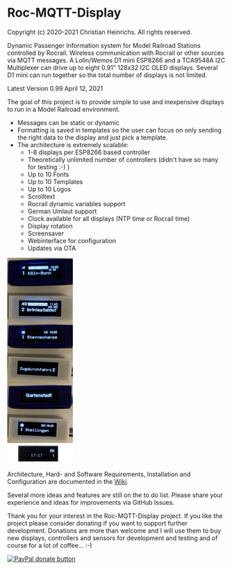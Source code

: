 # Roc-MQTT-Display

Copyright (c) 2020-2021 Christian Heinrichs.
All rights reserved.


Dynamic Passenger Information system for Model Railroad Stations controlled by Rocrail.
Wireless communication with Rocrail or other sources via MQTT messages.
A Lolin/Wemos D1 mini ESP8266 and a TCA9548A I2C Multiplexer can drive up to eight 0.91" 128x32
I2C OLED displays. 
Several D1 mini can run together so the total number of displays is not limited.

Latest Version 0.99 
April 12, 2021 

The goal of this project is to provide simple to use and inexpensive displays to run in a Model Railroad environment.

- Messages can be static or dynamic
- Formatting is saved in templates so the user can focus on only sending the right data to the display and just pick a template.
- The architecture is extremely scalable:
	* 1-8 displays per ESP8266 based controller
	* Theoretically unlimited number of controllers (didn't have so many for testing :-) )
	* Up to 10 Fonts
	* Up to 10 Templates
	* Up to 10 Logos
	* Scrolltext
	* Rocrail dynamic variables support
	* German Umlaut support
	* Clock available for all displays (NTP time or Rocrail time)
	* Display rotation
	* Screensaver
	* Webinterface for configuration
	* Updates via OTA

<img src="doc/RMD002.jpg" width="30%" alt="Displays"/>

Architecture, Hard- and Software Requirements, Installation and Configuration are documented in the [Wiki](https://github.com/chrisweather/RocMQTTdisplay/wiki).

Several more ideas and features are still on the to do list.
Please share your experience and ideas for improvements via GitHub Issues.

Thank you for your interest in the Roc-MQTT-Display project.
If you like the project please consider donating if you want to support further development.
Donations are more than welcome and I will use them to buy new displays, controllers and sensors for development and testing and of course for a lot of coffee... :-)

[![PayPal donate button](https://img.shields.io/badge/Donate-PayPal-green.svg)](https://www.paypal.com/donate?hosted_button_id=XC7T2ECBQYNJ2)


